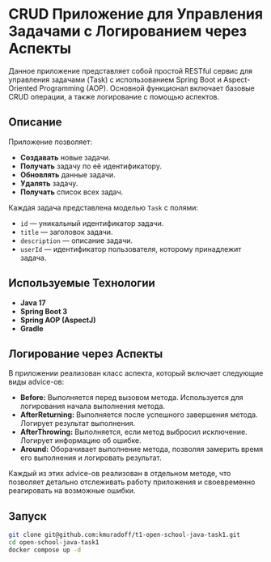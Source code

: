 # CRUD Приложение для Управления Задачами с Логированием через Аспекты

Данное приложение представляет собой простой RESTful сервис для управления задачами (Task) с использованием Spring Boot и Aspect-Oriented Programming (AOP). Основной функционал включает базовые CRUD операции, а также логирование с помощью аспектов.

## Описание

Приложение позволяет:
- **Создавать** новые задачи.
- **Получать** задачу по её идентификатору.
- **Обновлять** данные задачи.
- **Удалять** задачу.
- **Получать** список всех задач.

Каждая задача представлена моделью `Task` с полями:
- `id` — уникальный идентификатор задачи.
- `title` — заголовок задачи.
- `description` — описание задачи.
- `userId` — идентификатор пользователя, которому принадлежит задача.

## Используемые Технологии

- **Java 17**
- **Spring Boot 3**
- **Spring AOP (AspectJ)**
- **Gradle**

## Логирование через Аспекты

В приложении реализован класс аспекта, который включает следующие виды advice-ов:

- **Before:** Выполняется перед вызовом метода. Используется для логирования начала выполнения метода.
- **AfterReturning:** Выполняется после успешного завершения метода. Логирует результат выполнения.
- **AfterThrowing:** Выполняется, если метод выбросил исключение. Логирует информацию об ошибке.
- **Around:** Оборачивает выполнение метода, позволяя замерить время его выполнения и логировать результат.

Каждый из этих advice-ов реализован в отдельном методе, что позволяет детально отслеживать работу приложения и своевременно реагировать на возможные ошибки.

## Запуск

```bash
git clone git@github.com:kmuradoff/t1-open-school-java-task1.git
cd open-school-java-task1
docker compose up -d
```